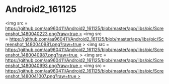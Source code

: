 # Android2_161125


<img src = https://github.com/aa960411/Android2_161125/blob/master/app/libs/pic/Screenshot_1480040223.png?raw=true >
<img src = https://github.com/aa960411/Android2_161125/blob/master/app/libs/pic/Screenshot_1480040981.png?raw=true >
<img src = https://github.com/aa960411/Android2_161125/blob/master/app/libs/pic/Screenshot_1480040987.png?raw=true  >
<img src =  https://github.com/aa960411/Android2_161125/blob/master/app/libs/pic/Screenshot_1480040993.png?raw=true >
<img src =  https://github.com/aa960411/Android2_161125/blob/master/app/libs/pic/Screenshot_1480041007.png?raw=true >
